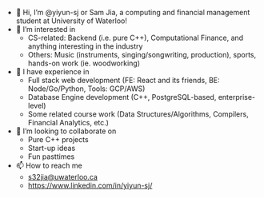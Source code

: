 - 👋 Hi, I’m @yiyun-sj or Sam Jia, a computing and financial management student at University of Waterloo!
- 👀 I’m interested in 
    - CS-related: Backend (i.e. pure C++), Computational Finance, and anything interesting in the industry
    - Others: Music (instruments, singing/songwriting, production), sports, hands-on work (ie. woodworking)
- 🌱 I have experience in
    - Full stack web development (FE: React and its friends, BE: Node/Go/Python, Tools: GCP/AWS)
    - Database Engine development (C++, PostgreSQL-based, enterprise-level)
    - Some related course work (Data Structures/Algorithms, Compilers, Financial Analytics, etc.)
- 💞️ I’m looking to collaborate on 
    - Pure C++ projects
    - Start-up ideas
    - Fun pasttimes
- 📫 How to reach me
    - s32jia@uwaterloo.ca
    - https://www.linkedin.com/in/yiyun-sj/

<!---
yiyun-sj/yiyun-sj is a ✨ special ✨ repository because its `README.md` (this file) appears on your GitHub profile.
You can click the Preview link to take a look at your changes.
--->

